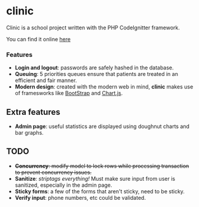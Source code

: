 clinic
========

Clinic is a school project written with the PHP CodeIgnitter framework.

You can find it online <a href="http://waldo2.dawsoncollege.qc.ca/1237628/clinic">here</a>

### Features
- **Login and logout**: passwords are safely hashed in the database.
- **Queuing**: 5 priorities queues ensure that patients are treated in an efficient and fair manner.
- **Modern design**: created with the modern web in mind, **clinic** makes use of framesworks like [BootStrap](https://www.getbootstrap.com) and [Chart.js](http://www.chartjs.org/).

## Extra features
- **Admin page**: useful statistics are displayed using doughnut charts and bar graphs.

## TODO
- ~~**Concurrency**: modify model to lock rows while processing transaction to prevent concurrency issues.~~
- **Sanitize**: *striptags everything!* Must make sure input from user is sanitized, especially in the admin page.
- **Sticky forms**: a few of the forms that aren't sticky, need to be sticky.
- **Verify input**: phone numbers, etc could be validated.
